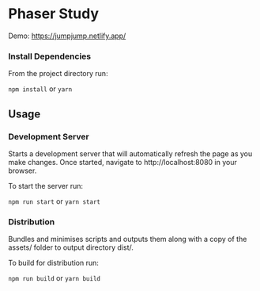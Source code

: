 # Phaser Study
Demo: https://jumpjump.netlify.app/

### Install Dependencies
From the project directory run:

`npm install` or `yarn`

## Usage

### Development Server
Starts a development server that will automatically refresh the page as you make changes. Once started, navigate to http://localhost:8080 in your browser.

To start the server run:

`npm run start` or `yarn start`

### Distribution
Bundles and minimises scripts and outputs them along with a copy of the assets/ folder to output directory dist/.

To build for distribution run:

`npm run build` or `yarn build`
